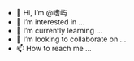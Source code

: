 - 👋 Hi, I’m @嗜屿
- 👀 I’m interested in ...
- 🌱 I’m currently learning ...
- 💞️ I’m looking to collaborate on ...
- 📫 How to reach me ...

<!---
imanlcom/imanlcom is a ✨ special ✨ repository because its `README.md` (this file) appears on your GitHub profile.
You can click the Preview link to take a look at your changes.
--->
